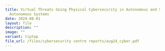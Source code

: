 ```yaml
---
title: Virtual Threats Going Physical Cybersecurity in Autonomous and Semi
  Autonomous Systems
date: 2024-08-01
layout: file
description: ""
image: ""
variant: tiptap
file_url: /files/cybersecurity centre reports/aug24_cyber.pdf
---
```

